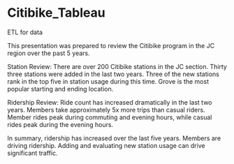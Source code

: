 # Citibike_Tableau

ETL for data

This presentation was prepared to review the Citibike program in the JC region over the past 5 years.

Station Review:
There are over 200 Citibike stations in the JC section. Thirty three stations were added in the last two years.  Three of the new stations rank in the top five in station usage during this time.
Grove is the most popular starting and ending location. 

Ridership Review:
Ride count has increased dramatically in the last two years.
Members take approximately 5x more trips than casual riders.
Member rides peak during commuting and evening hours, while casual rides peak during the evening hours.

In summary, ridership has increased over the last five years.  Members are driving ridership.  Adding and evaluating new station usage can drive significant traffic.






